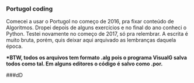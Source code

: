 <h3>Portugol coding</h3>

Comecei a usar o Portugol no começo de 2016, pra fixar conteúdo de Algoritmos. Dropei depois de alguns exercícios e no final do ano conheci o Python. Testei novamente no começo de 2017, só pra relembrar. A escrita é muito bruta, porém, quis deixar aqui arquivado as lembranças daquela época. 

<p>
  <strong>*BTW, todos os arquivos tem formato .alg pois o programa VisualG salva todos como tal. Em alguns editores o código é salvo como .por.</strong>
</p>


###dD

